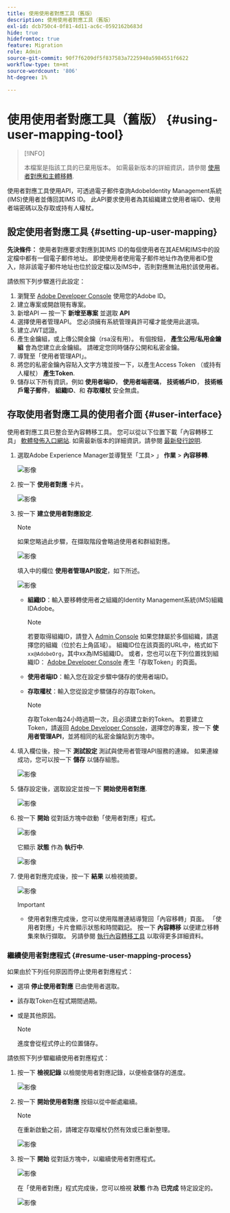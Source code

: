 ```yaml
---
title: 使用使用者對應工具（舊版）
description: 使用使用者對應工具（舊版）
exl-id: dcb750c4-0f81-4d11-ac6c-0592162b683d
hide: true
hidefromtoc: true
feature: Migration
role: Admin
source-git-commit: 90f7f6209df5f837583a7225940a5984551f6622
workflow-type: tm+mt
source-wordcount: '806'
ht-degree: 1%

---
```


# 使用使用者對應工具（舊版） {#using-user-mapping-tool}

>[!INFO]
>
>本檔案是指該工具的已棄用版本。 如需最新版本的詳細資訊，請參閱 [使用者對應和主體移轉](/help/journey-migration/content-transfer-tool/using-content-transfer-tool/user-mapping-and-migration.md).

使用者對應工具使用API，可透過電子郵件查詢AdobeIdentity Management系統(IMS)使用者並傳回其IMS ID。 此API要求使用者為其組織建立使用者端ID、使用者端密碼以及存取或持有人權杖。

## 設定使用者對應工具 {#setting-up-user-mapping}

**先決條件：** 使用者對應要求對應到其IMS ID的每個使用者在其AEM和IMS中的設定檔中都有一個電子郵件地址。 即使使用者使用電子郵件地址作為使用者ID登入，除非該電子郵件地址也位於設定檔以及IMS中，否則對應無法用於該使用者。

請依照下列步驟進行此設定：

1. 瀏覽至 [Adobe Developer Console](https://developer.adobe.com/console/) 使用您的Adobe ID。
1. 建立專案或開啟現有專案。
1. 新增API — 按一下 **新增至專案** 並選取 **API**
1. 選擇使用者管理API。 您必須擁有系統管理員許可權才能使用此選項。
1. 建立JWT認證。
1. 產生金鑰組，或上傳公開金鑰（rsa沒有用）。 有個按鈕， **產生公用/私用金鑰組** 會為您建立此金鑰組。 請確定您同時儲存公開和私密金鑰。
1. 導覽至「使用者管理API」。
1. 將您的私密金鑰內容貼入文字方塊並按一下，以產生Access Token （或持有人權杖） **產生Token**.
1. 儲存以下所有資訊，例如 **使用者端ID**， **使用者端密碼**， **技術帳戶ID**， **技術帳戶電子郵件**， **組織ID**、和 **存取權杖** 安全無虞。

## 存取使用者對應工具的使用者介面 {#user-interface}

使用者對應工具已整合至內容轉移工具。 您可以從以下位置下載「內容轉移工具」 [軟體發佈入口網站](https://experience.adobe.com/#/downloads/content/software-distribution/en/aemcloud.html). 如需最新版本的詳細資訊，請參閱 [最新發行說明](/help/release-notes/release-notes-cloud/release-notes-current.md).

1. 選取Adobe Experience Manager並導覽至「工具> 」 **作業** > **內容移轉**.

   ![影像](/help/journey-migration/content-transfer-tool/assets-user-mapping/user-mapping-access1.png)

1. 按一下 **使用者對應** 卡片。

   ![影像](/help/journey-migration/content-transfer-tool/assets-user-mapping/user-mapping-access2.png)

1. 按一下 **建立使用者對應設定**.

   >[!NOTE]
   >如果您略過此步驟，在擷取階段會略過使用者和群組對應。

   ![影像](/help/journey-migration/content-transfer-tool/assets-user-mapping/user-mapping-access5.png)

   填入中的欄位 **使用者管理API設定**，如下所述。

   ![影像](/help/journey-migration/content-transfer-tool/assets-user-mapping/user-mapping-access3.png)


   * **組織ID**：輸入要移轉使用者之組織的Identity Management系統(IMS)組織IDAdobe。

     >[!NOTE]
     >若要取得組織ID，請登入 [Admin Console](https://adminconsole.adobe.com/) 如果您隸屬於多個組織，請選擇您的組織（位於右上角區域）。 組織ID位在該頁面的URL中，格式如下 `xx@AdobeOrg`，其中xx為IMS組織ID。 或者，您也可以在下列位置找到組織ID： [Adobe Developer Console](https://developer.adobe.com/console/) 產生「存取Token」的頁面。

   * **使用者端ID**：輸入您在設定步驟中儲存的使用者端ID。

   * **存取權杖**：輸入您從設定步驟儲存的存取Token。

     >[!NOTE]
     >存取Token每24小時過期一次，且必須建立新的Token。 若要建立Token，請返回 [Adobe Developer Console](https://developer.adobe.com/console/)，選擇您的專案，按一下 **使用者管理API**，並將相同的私密金鑰貼到方塊中。

1. 填入欄位後，按一下 **測試設定** 測試與使用者管理API服務的連線。 如果連線成功，您可以按一下 **儲存** 以儲存組態。

   ![影像](/help/journey-migration/content-transfer-tool/assets-user-mapping/user-mapping-access4.png)

1. 儲存設定後，選取設定並按一下 **開始使用者對應**.

   ![影像](/help/journey-migration/content-transfer-tool/assets-user-mapping/user-mapping-landing4.png)

1. 按一下 **開始** 從對話方塊中啟動「使用者對應」程式。

   ![影像](/help/journey-migration/content-transfer-tool/assets-user-mapping/resume-user-mapping3.png)

   它顯示 **狀態** 作為 **執行中**.

   ![影像](/help/journey-migration/content-transfer-tool/assets-user-mapping/user-mapping-start1.png)


1. 使用者對應完成後，按一下 **結果** 以檢視摘要。

   ![影像](/help/journey-migration/content-transfer-tool/assets-user-mapping/user-mapping-landing5.png)

   >[!IMPORTANT]
   >
   >* 使用者對應完成後，您可以使用階層連結導覽回「內容移轉」頁面。 「使用者對應」卡片會顯示狀態和時間戳記。 按一下 **內容轉移** 以便建立移轉集來執行擷取。 另請參閱 [執行內容轉移工具](https://experienceleague.adobe.com/docs/experience-manager-cloud-service/content/migration-journey/cloud-migration/content-transfer-tool/getting-started-content-transfer-tool.html#running-tool) 以取得更多詳細資料。

### 繼續使用者對應程式 {#resume-user-mapping-process}

如果由於下列任何原因而停止使用者對應程式：

* 選項 **停止使用者對應** 已由使用者選取。
* 該存取Token在程式期間過期。
* 或是其他原因。

  >[!NOTE]
  >進度會從程式停止的位置儲存。

請依照下列步驟繼續使用者對應程式：

1. 按一下 **檢視記錄** 以檢閱使用者對應記錄，以便檢查儲存的進度。

   ![影像](/help/journey-migration/content-transfer-tool/assets-user-mapping/resume-user-mapping1.png)

1. 按一下 **開始使用者對應** 按鈕以從中斷處繼續。

   >[!NOTE]
   >在重新啟動之前，請確定存取權杖仍然有效或已重新整理。

   ![影像](/help/journey-migration/content-transfer-tool/assets-user-mapping/resume-user-mapping2.png)

1. 按一下 **開始** 從對話方塊中，以繼續使用者對應程式。

   ![影像](/help/journey-migration/content-transfer-tool/assets-user-mapping/resume-user-mapping3.png)

   在「使用者對應」程式完成後，您可以檢視 **狀態** 作為 **已完成** 特定設定的。

   ![影像](/help/journey-migration/content-transfer-tool/assets-user-mapping/resume-user-mapping4.png)
